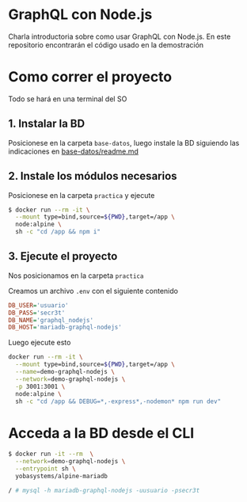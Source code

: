 # GraphQL con Node.js
Charla introductoria sobre como usar GraphQL con Node.js. 
En este repositorio encontrarán el código usado en la demostración

# Como correr el proyecto
Todo se hará en una terminal del SO
## 1. Instalar la BD 
Posicionese en la carpeta `base-datos`, luego instale la BD siguiendo las indicaciones en [base-datos/readme.md](base-datos/readme.md)

## 2. Instale los módulos necesarios
Posicionese en la carpeta `practica` y ejecute
```bash
$ docker run --rm -it \
  --mount type=bind,source=${PWD},target=/app \
  node:alpine \
  sh -c "cd /app && npm i"
```

## 3. Ejecute el proyecto
Nos posicionamos en la carpeta `practica`

Creamos un archivo `.env` con el siguiente contenido
```ini
DB_USER='usuario'
DB_PASS='secr3t'
DB_NAME='graphql_nodejs'
DB_HOST='mariadb-graphql-nodejs'
```

Luego ejecute esto
```bash
docker run --rm -it \
  --mount type=bind,source=${PWD},target=/app \
  --name=demo-graphql-nodejs \
  --network=demo-graphql-nodejs \
  -p 3001:3001 \
  node:alpine \
  sh -c "cd /app && DEBUG=*,-express*,-nodemon* npm run dev" 
```

# Acceda a la BD desde el CLI
```bash
$ docker run -it --rm  \
  --network=demo-graphql-nodejs \
  --entrypoint sh \
  yobasystems/alpine-mariadb

/ # mysql -h mariadb-graphql-nodejs -uusuario -psecr3t
```